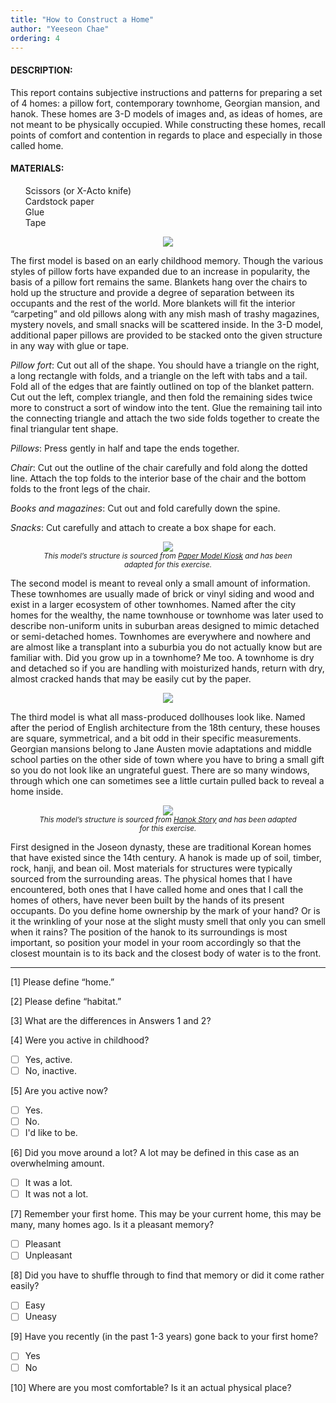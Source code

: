 ```yaml
---
title: "How to Construct a Home"
author: "Yeeseon Chae"
ordering: 4
---
```


#### DESCRIPTION:

This report contains subjective instructions and patterns for preparing a set of 4 homes: a pillow fort, contemporary townhome, Georgian mansion, and hanok. These homes are 3-D models of images and, as ideas of homes, are not meant to be physically occupied. While constructing these homes, recall points of comfort and contention in regards to place and especially in those called home.

#### MATERIALS:

- Scissors (or X-Acto knife)
- Cardstock paper
- Glue
- Tape

<figure>
    <img src="/assets/images/zine/z3/how-to-construct-a-home/pillowfort.png">
</figure>

The first model is based on an early childhood memory. Though the various styles of pillow forts have expanded due to an increase in popularity, the basis of a pillow fort remains the same. Blankets hang over the chairs to hold up the structure and provide a degree of separation between its occupants and the rest of the world. More blankets will fit the interior “carpeting” and old pillows along with any mish mash of trashy magazines, mystery novels, and small snacks will be scattered inside. In the 3-D model, additional paper pillows are provided to be stacked onto the given structure in any way with glue or tape.

_Pillow fort_: Cut out all of the shape. You should have a triangle on the right, a long rectangle with folds, and a triangle on the left with tabs and a tail. Fold all of the edges that are faintly outlined on top of the blanket pattern. Cut out the left, complex triangle, and then fold the remaining sides twice more to construct a sort of window into the tent. Glue the remaining tail into the connecting triangle and attach the two side folds together to create the final triangular tent shape.

_Pillows_: Press gently in half and tape the ends together.

_Chair_: Cut out the outline of the chair carefully and fold along the dotted line. Attach the top folds to the interior base of the chair and the bottom folds to the front legs of the chair.

_Books and magazines_: Cut out and fold carefully down the spine.

_Snacks_: Cut carefully and attach to create a box shape for each.

<figure>
    <img src="/assets/images/zine/z3/how-to-construct-a-home/townhome.png">
    <figcaption>This model’s structure is sourced from <a href="http://www.papermodelkiosk.com/shop/item-detail.php?item_id=440&category_id=167">Paper Model Kiosk</a> and has been adapted for this exercise.</figcaption>
</figure>

The second model is meant to reveal only a small amount of information. These townhomes are usually made of brick or vinyl siding and wood and exist in a larger ecosystem of other townhomes. Named after the city homes for the wealthy, the name townhouse or townhome was later used to describe non-uniform units in suburban areas designed to mimic detached or semi-detached homes. Townhomes are everywhere and nowhere and are almost like a transplant into a suburbia you do not actually know but are familiar with. Did you grow up in a townhome? Me too. A townhome is dry and detached so if you are handling with moisturized hands, return with dry, almost cracked hands that may be easily cut by the paper.

<figure>
    <img src="/assets/images/zine/z3/how-to-construct-a-home/georgianmansion.png">
</figure>

The third model is what all mass-produced dollhouses look like. Named after the period of English architecture from the 18th century, these houses are square, symmetrical, and a bit odd in their specific measurements. Georgian mansions belong to Jane Austen movie adaptations and middle school parties on the other side of town where you have to bring a small gift so you do not look like an ungrateful guest. There are so many windows, through which one can sometimes see a little curtain pulled back to reveal a home inside.

<figure>
    <img src="/assets/images/zine/z3/how-to-construct-a-home/hanok.png">
    <figcaption>This model’s structure is sourced from <a href="http://han-ok-story.com/class.html">Hanok Story</a> and has been adapted for this exercise.</figcaption>
</figure>

First designed in the Joseon dynasty, these are traditional Korean homes that have existed since the 14th century. A hanok is made up of soil, timber, rock, hanji, and bean oil. Most materials for structures were typically sourced from the surrounding areas. The physical homes that I have encountered, both ones that I have called home and ones that I call the homes of others, have never been built by the hands of its present occupants. Do you define home ownership by the mark of your hand? Or is it the wrinkling of your nose at the slight musty smell that only you can smell when it rains? The position of the hanok to its surroundings is most important, so position your model in your room accordingly so that the closest mountain is to its back and the closest body of water is to the front.

---

[1] Please define “home.”

[2] Please define “habitat.”

[3] What are the differences in Answers 1 and 2?

[4] Were you active in childhood?

- [ ] Yes, active.
- [ ] No, inactive.

[5] Are you active now?

- [ ] Yes.
- [ ] No.
- [ ] I'd like to be.

[6] Did you move around a lot? A lot may be defined in this case as an overwhelming amount.

- [ ] It was a lot.
- [ ] It was not a lot.

[7] Remember your first home. This may be your current home, this may be many, many homes ago. Is it a pleasant memory?

- [ ] Pleasant
- [ ] Unpleasant

[8] Did you have to shuffle through to find that memory or did it come rather easily?

- [ ] Easy
- [ ] Uneasy

[9] Have you recently (in the past 1-3 years) gone back to your first home?

- [ ] Yes
- [ ] No

[10] Where are you most comfortable? Is it an actual physical place?

<style>
    figure {
        text-align: center;
    }
    figcaption {
        font-style: italic;
        font-size: smaller;
    }
    ul {
        list-style-type: none;
    }
</style>
